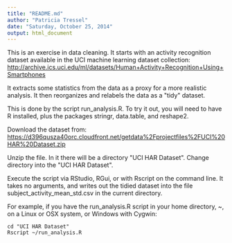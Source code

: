 ```yaml
---
title: "README.md"
author: "Patricia Tressel"
date: "Saturday, October 25, 2014"
output: html_document
---
```


This is an exercise in data cleaning.  It starts with an activity recognition dataset available in the UCI machine learning dataset collection:
http://archive.ics.uci.edu/ml/datasets/Human+Activity+Recognition+Using+Smartphones

It extracts some statistics from the data as a proxy for a more realistic analysis.  It then reorganizes and relabels the data as a "tidy" dataset.

This is done by the script run_analysis.R.  To try it out, you will need to have R installed, plus the packages stringr, data.table, and reshape2.

Download the dataset from:
https://d396qusza40orc.cloudfront.net/getdata%2Fprojectfiles%2FUCI%20HAR%20Dataset.zip

Unzip the file.  In it there will be a directory "UCI HAR Dataset".  Change directory into the "UCI HAR Dataset".

Execute the script via RStudio, RGui, or with Rscript on the command line.  It takes no arguments, and writes out the tidied dataset into the file subject_activity_mean_std.csv in the current directory.

For example, if you have the run_analysis.R script in your home directory, ~, on a Linux or OSX system, or Windows with Cygwin:

```
cd "UCI HAR Dataset"
Rscript ~/run_analysis.R

```
